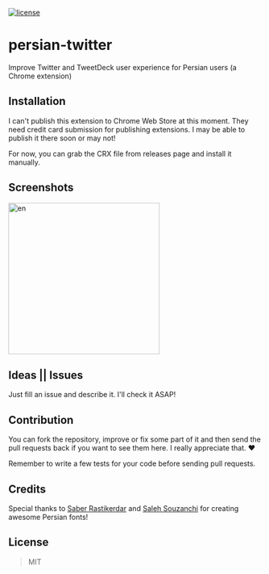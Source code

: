 [![license](https://img.shields.io/github/license/mamal72/persian-twitter.svg)](https://github.com/mamal72/persian-twitter/blob/master/LICENSE)

# persian-twitter

Improve Twitter and TweetDeck user experience for Persian users (a Chrome extension)


## Installation

I can't publish this extension to Chrome Web Store at this moment. They need credit card submission for publishing extensions. I may be able to publish it there soon or may not!

For now, you can grab the CRX file from releases page and install it manually.


## Screenshots

<img alt="en" title="en" src="https://cdn.rawgit.com/mamal72/persian-twitter/master/screenshot.png" width="300px">


## Ideas || Issues
Just fill an issue and describe it. I'll check it ASAP!


## Contribution

You can fork the repository, improve or fix some part of it and then send the pull requests back if you want to see them here. I really appreciate that. :heart:

Remember to write a few tests for your code before sending pull requests.


## Credits

Special thanks to [Saber Rastikerdar](https://github.com/rastikerdar) and [Saleh Souzanchi](https://github.com/zoghal) for creating awesome Persian fonts!

## License
> MIT
